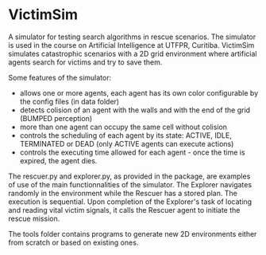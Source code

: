 # VictimSim
A simulator for testing search algorithms in rescue scenarios.
The simulator is used in the course on Artificial Intelligence at UTFPR, Curitiba.
VictimSim simulates catastrophic scenarios with a 2D grid environment where artificial agents search for victims and try to save them.

Some features of the simulator:
- allows one or more agents, each agent has its own color configurable by the config files (in data folder)
- detects colision of an agent with the walls and with the end of the grid (BUMPED perception)
- more than one agent can occupy the same cell without colision
- controls the scheduling of each agent by its state: ACTIVE, IDLE, TERMINATED or DEAD (only ACTIVE agents can execute actions)
- controls the executing time allowed for each agent - once the time is expired, the agent dies.

The rescuer.py and explorer.py, as provided in the package, are examples of use of the main functionnalities of the simulator.
The Explorer navigates randomly in the environment while the Rescuer has a stored plan. The execution is sequential. 
Upon completion of the Explorer's task of locating and reading vital victim signals, it calls the Rescuer agent to initiate
the rescue mission.

The tools folder contains programs to generate new 2D environments either from scratch or based on existing ones.
